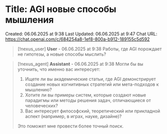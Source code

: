 # Title: AGI новые способы мышления

Created: 06.06.2025 at 9:38
Last Updated: 06.06.2025 at 9:47
Chat URL: https://chat.openai.com/c/684254a8-1ef8-800a-b912-189155c5d592


>[!nexus_user] **User** - 06.06.2025 at 9:38
> Работы, где AGI порождает не гипотезы, а новые способы мыслить?
<!-- UID: 895d7dd7-00ba-4cbb-9e72-0cc554bc506b -->




>[!nexus_agent] **Assistant** - 06.06.2025 at 9:38
> Могли бы вы уточнить, что именно вас интересует: 
> 
> 1. Ищете ли вы академические статьи, где AGI демонстрирует создание новых когнитивных стратегий или мета-подходов к мышлению?
> 2. Хотите ли вы примеры систем, которые создают новые парадигмы или методы решения задач, отличающиеся от человеческих?
> 3. Вас интересует философский, теоретический или прикладной аспект (например, в играх, науке, дизайне)?
> 
> Это поможет мне провести более точный поиск.
<!-- UID: 16968cc5-0b91-4843-89d5-3b3521c6bb70 -->